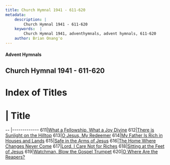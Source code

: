 ```yaml
---
title: Church Hymnal 1941 - 611-620
metadata:
    description: |
        Church Hymnal 1941 - 611-620
    keywords:  |
        Church Hymnal 1941, adventhymnals, advent hymnals, 611-620
    author: Brian Onang'o
---
```


#### Advent Hymnals
## Church Hymnal 1941 - 611-620

# Index of Titles
# | Title                        
-- |-------------
611|[What a Fellowship, What a Joy Divine](/church-hymnal/CH/601-700/611-620/What-a-Fellowship,-What-a-Joy-Divine)
612|[There is Sunlight on the Hilltop](/church-hymnal/CH/601-700/611-620/There-is-Sunlight-on-the-Hilltop)
613|[O Jesus, My Redeemer](/church-hymnal/CH/601-700/611-620/O-Jesus,-My-Redeemer)
614|[My Father Is Rich in Houses and Lands](/church-hymnal/CH/601-700/611-620/My-Father-Is-Rich-in-Houses-and-Lands)
615|[Safe in the Arms of Jesus](/church-hymnal/CH/601-700/611-620/Safe-in-the-Arms-of-Jesus)
616|[The Home Where Changes Never Come](/church-hymnal/CH/601-700/611-620/The-Home-Where-Changes-Never-Come)
617|[Lord, I Care Not for Riches](/church-hymnal/CH/601-700/611-620/Lord,-I-Care-Not-for-Riches)
618|[Sitting at the Feet of Jesus](/church-hymnal/CH/601-700/611-620/Sitting-at-the-Feet-of-Jesus)
619|[Watchman, Blow the Gospel Trumpet](/church-hymnal/CH/601-700/611-620/Watchman,-Blow-the-Gospel-Trumpet)
620|[O Where Are the Reapers?](/church-hymnal/CH/601-700/611-620/O-Where-Are-the-Reapers)